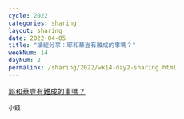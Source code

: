 ```yaml
---
cycle: 2022
categories: sharing
layout: sharing
date: 2022-04-05
title: "讀經分享：耶和華豈有難成的事嗎？"
weekNum: 14
dayNum: 2
permalink: /sharing/2022/wk14-day2-sharing.html
---
```


[耶和華豈有難成的事嗎？](https://eccseattle.github.io/media/sharing/2022/wk014/2022-04-05-bin.m4a)

`小錢`
